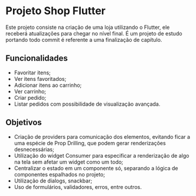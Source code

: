 # Projeto Shop Flutter

Este projeto consiste na criação de uma loja utilizando o Flutter, ele receberá atualizações para chegar no nível final. É um projeto de estudo portando todo commit é referente a uma finalização de capítulo.

## Funcionalidades

- Favoritar itens;
- Ver itens favoritados;
- Adicionar itens ao carrinho;
- Ver carrinho;
- Criar pedido;
- Listar pedidos com possibilidade de visualização avançada.

## Objetivos

- Criação de providers para comunicação dos elementos, evitando ficar a uma espécie de Prop Drilling, que podem gerar renderizações desnecessárias;
- Utilização do widget Consumer para especificar a renderização de algo na tela sem afetar um widget como um todo;
- Centralizar o estado em um componente só, separando a lógica de componentes espalhados no projeto;
- Utilização de dialogs, snackbar;
- Uso de formulários, validadores, erros, entre outros.
